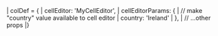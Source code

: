 <framework-specific-section frameworks="vue">
<snippet transform={false}>
| colDef = {
|    cellEditor: 'MyCellEditor',    
|    cellEditorParams: {
|        // make "country" value available to cell editor
|        country: 'Ireland'
|    },
|    // ...other props
|}
</snippet>
</framework-specific-section>